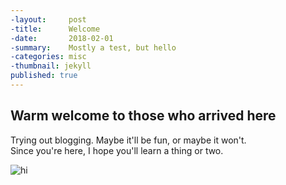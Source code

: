 ```yaml
---
-layout:     post
-title:      Welcome
-date:       2018-02-01
-summary:    Mostly a test, but hello
-categories: misc
-thumbnail: jekyll
published: true
---
```

## Warm welcome to those who arrived here

Trying out blogging. Maybe it'll be fun, or maybe it won't.  
Since you're here, I hope you'll learn a thing or two.

![hi](https://media.giphy.com/media/I292mlyKjlZWU/giphy.gif)
